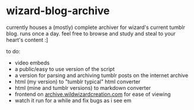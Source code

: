 # wizard-blog-archive

currently houses a (mostly) complete archiver for wizard's current tumblr blog. runs once a day. feel free to browse and study and steal to your heart's content :] 

to do:
- video embeds
- a public/easy to use version of the script
- a version for parsing and archiving tumblr posts on the internet archive
- html (my version) to "tumblr typical" html converter
- html (mine and tumblr versions) to markdown converter
- frontend on [archive.wildwizardcreation.com](archive.wildwizardcreation.com) for ease of viewing
- watch it run for a while and fix bugs as i see em
